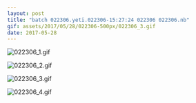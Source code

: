 ```yaml
---
layout: post
title: "batch 022306.yeti.022306-15:27:24 022306 022306.nb"
gif: assets/2017/05/28/022306-500px/022306_3.gif
date: 2017-05-28
---
```


![022306_1.gif](../../../assets/2017/05/28/022306-500px/022306_1.gif)

![022306_2.gif](../../../assets/2017/05/28/022306-500px/022306_2.gif)

![022306_3.gif](../../../assets/2017/05/28/022306-500px/022306_3.gif)

![022306_4.gif](../../../assets/2017/05/28/022306-500px/022306_4.gif)

